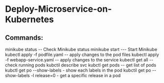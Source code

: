 # Deploy-Microservice-on-Kubernetes

<h2>Commands:</h2>
<u1>
<l1>minikube status  -- Check Minikube status</l1>
<l1>minikube start --- Start Minikube</l1>
<l1>kubectl apply -f podfile.yaml -- apply changes to the pod files</l1>
<l1>kubectl apply -f webapp-service.yaml  -- apply changes to the service </l1>
 <l1>kubectl get all -- check running pods </l1>
<l1>kubctil describe svc </l1>
 <l1>kubctl get pods -- get list of pods</l1>
 <l1>kubctl get po --show-labels - show each labels in the pod</l1>
 <l1>kubctil get po --show-labels -l release=0  - get a specific release in a pod</l1>
</u1>
